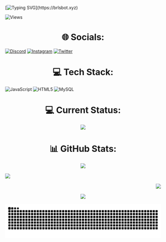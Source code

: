 [![Typing SVG](https://readme-typing-svg.herokuapp.com?font=roboto&color=%23F7C51D&size=18&vCenter=true&height=16&lines=👋+Hey+there,+I'm+Marshy.)](https://brlsbot.xyz)

![Views](https://komarev.com/ghpvc/?username=marshxan&style=flat-square&color=ff69b4)






<h1 align="center"> 🌐 Socials: </h1>

[![Discord](https://img.shields.io/badge/Discord-%237289DA.svg?logo=discord&logoColor=white)](htttps://discord.gg/dB7aTvKfpf) [![Instagram](https://img.shields.io/badge/Instagram-%23E4405F.svg?logo=Instagram&logoColor=white)](https://instagram.com/r.marshyy_) [![Twitter](https://img.shields.io/badge/Twitter-%231DA1F2.svg?logo=Twitter&logoColor=white)](https://twitter.com/marshxan) 




<h1 align="center"> 💻 Tech Stack: </h1>

![JavaScript](https://img.shields.io/badge/javascript-%23323330.svg?style=for-the-badge&logo=javascript&logoColor=%23F7DF1E)  ![HTML5](https://img.shields.io/badge/html5-%23E34F26.svg?style=for-the-badge&logo=html5&logoColor=white)   ![MySQL](https://img.shields.io/badge/mysql-%2300f.svg?style=for-the-badge&logo=mysql&logoColor=white)

 

<h1 align="center"> 💻 Current Status: </h1>


<p align="center">
<img src="https://lanyard.cnrad.dev/api/931980616344416316">
</p>



<h1 align="center"> 📊 GitHub Stats: </h1>

<p align="center">
<img src="https://github-readme-stats.vercel.app/api?username=Marshxan&show_icons=true&theme=dracula">
</p>

<p align="left">
<img src="https://github-readme-stats.vercel.app/api/top-langs/?username=Marshxan&layout=compact&theme=dracula&langs_count=8">
</p>

<p align="right">
<img src="https://github-readme-stats.vercel.app/api/pin/?username=Marshxan&repo=Advanced-Spawn-DV&theme=dracula">
</p>

<p align="center">
<img src="https://github-profile-trophy.vercel.app/?username=Marshxan&theme=dracula&no-bg=false">
</p>






<p align="center">
<img src="https://github.com/VishwaGauravIn/VishwaGauravIn/blob/output/github-contribution-grid-snake.svg">
</p>

